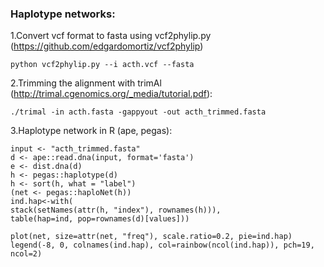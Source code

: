 ### Haplotype networks:

1.Convert vcf format to fasta using vcf2phylip.py (https://github.com/edgardomortiz/vcf2phylip)

```{r eval=FALSE}
python vcf2phylip.py --i acth.vcf --fasta
```
 2.Trimming the alignment with trimAl (http://trimal.cgenomics.org/_media/tutorial.pdf):
  
```{r eval=FALSE}
./trimal -in acth.fasta -gappyout -out acth_trimmed.fasta
```

3.Haplotype network in R (ape, pegas):

```{r eval=FALSE}
input <- "acth_trimmed.fasta"
d <- ape::read.dna(input, format='fasta')
e <- dist.dna(d)
h <- pegas::haplotype(d)
h <- sort(h, what = "label")
(net <- pegas::haploNet(h))
ind.hap<-with(
stack(setNames(attr(h, "index"), rownames(h))),
table(hap=ind, pop=rownames(d)[values]))

plot(net, size=attr(net, "freq"), scale.ratio=0.2, pie=ind.hap)
legend(-8, 0, colnames(ind.hap), col=rainbow(ncol(ind.hap)), pch=19, ncol=2)

```
